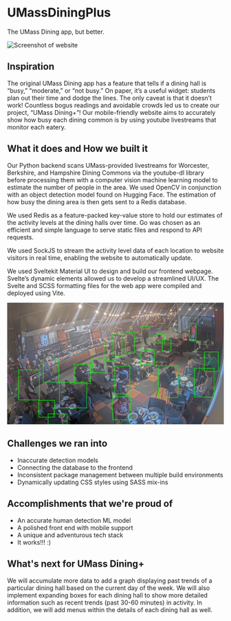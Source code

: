 # UMassDiningPlus

The UMass Dining app, but better.

![Screenshot of website](/Website.png)

## Inspiration

The original UMass Dining app has a feature that tells if a dining hall is “busy,” “moderate,” or “not busy.” On paper, it’s a useful widget: students plan out their time and dodge the lines. The only caveat is that it doesn’t work! Countless bogus readings and avoidable crowds led us to create our project, “UMass Dining+”! Our mobile-friendly website aims to accurately show how busy each dining common is by using youtube livestreams that monitor each eatery.

## What it does and How we built it

Our Python backend scans UMass-provided livestreams for Worcester, Berkshire, and Hampshire Dining Commons via the youtube-dl library before processing them with a computer vision machine learning model to estimate the number of people in the area. We used OpenCV in conjunction with an object detection model found on Hugging Face. The estimation of how busy the dining area is then gets sent to a Redis database.

We used Redis as a feature-packed key-value store to hold our estimates of the activity levels at the dining halls over time. Go was chosen as an efficient and simple language to serve static files and respond to API requests.

We used SockJS to stream the activity level data of each location to website visitors in real time, enabling the website to automatically update.

We used Sveltekit Material UI to design and build our frontend webpage. Svelte’s dynamic elements allowed us to develop a streamlined UI/UX. The Svelte and SCSS formatting files for the web app were compiled and deployed using Vite.

![HuggingFace Object Detection Model](/ML%20Object%20Detection.png)

## Challenges we ran into

- Inaccurate detection models
- Connecting the database to the frontend
- Inconsistent package management between multiple build environments
- Dynamically updating CSS styles using SASS mix-ins

## Accomplishments that we're proud of

- An accurate human detection ML model
- A polished front end with mobile support
- A unique and adventurous tech stack
- It works!!! :)

## What's next for UMass Dining+

We will accumulate more data to add a graph displaying past trends of a particular dining hall based on the current day of the week. We will also implement expanding boxes for each dining hall to show more detailed information such as recent trends (past 30-60 minutes) in activity. In addition, we will add menus within the details of each dining hall as well.
